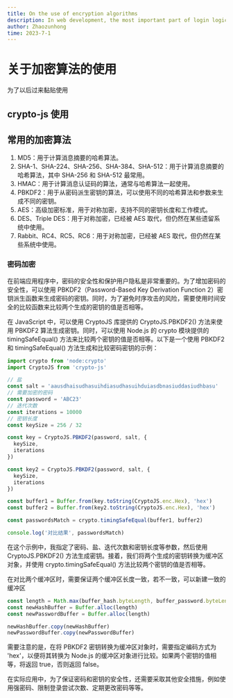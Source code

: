 ```yaml
---
title: On the use of encryption algorithms
description: In web development, the most important part of login logic is to encrypt the password. Some basic logic is used (keep some copies later).
author: Zhaozunhong
time: 2023-7-1
---
```


# 关于加密算法的使用

为了以后过来黏贴使用

## crypto-js 使用

## 常用的加密算法

1. MD5：用于计算消息摘要的哈希算法。
2. SHA-1、SHA-224、SHA-256、SHA-384、SHA-512：用于计算消息摘要的哈希算法，其中 SHA-256 和 SHA-512 最常用。
3. HMAC：用于计算消息认证码的算法，通常与哈希算法一起使用。
4. PBKDF2：用于从密码派生密钥的算法，可以使用不同的哈希算法和参数来生成不同的密钥。
5. AES：高级加密标准，用于对称加密，支持不同的密钥长度和工作模式。
7. DES、Triple DES：用于对称加密，已经被 AES 取代，但仍然在某些遗留系统中使用。
8. Rabbit、RC4、RC5、RC6：用于对称加密，已经被 AES 取代，但仍然在某些系统中使用。

### 密码加密

在前端应用程序中，密码的安全性和保护用户隐私是非常重要的。为了增加密码的安全性，可以使用 PBKDF2（Password-Based Key Derivation Function 2）密钥派生函数来生成密码的密钥。同时，为了避免时序攻击的风险，需要使用时间安全的比较函数来比较两个生成的密钥的值是否相等。

在 JavaScript 中，可以使用 CryptoJS 库提供的 CryptoJS.PBKDF2() 方法来使用 PBKDF2 算法生成密钥。同时，可以使用 Node.js 的 crypto 模块提供的 timingSafeEqual() 方法来比较两个密钥的值是否相等。以下是一个使用 PBKDF2 和 timingSafeEqual() 方法生成和比较密码密钥的示例：

```ts
import crypto from 'node:crypto'
import CryptoJS from 'crypto-js'

// 盐
const salt = 'aausdhaisudhasuihdiasudhasuihduiasdbnasiuddasiudhbasu'
// 需要加密的密码
const password = 'ABC23'
// 迭代次数
const iterations = 10000
// 密钥长度
const keySize = 256 / 32

const key = CryptoJS.PBKDF2(password, salt, {
  keySize,
  iterations
})

const key2 = CryptoJS.PBKDF2(password, salt, {
  keySize,
  iterations
})

const buffer1 = Buffer.from(key.toString(CryptoJS.enc.Hex), 'hex')
const buffer2 = Buffer.from(key2.toString(CryptoJS.enc.Hex), 'hex')

const passwordsMatch = crypto.timingSafeEqual(buffer1, buffer2)

console.log('对比结果', passwordsMatch)
```
在这个示例中，我指定了密码、盐、迭代次数和密钥长度等参数，然后使用 CryptoJS.PBKDF2() 方法生成密钥。接着，我们将两个生成的密钥转换为缓冲区对象，并使用 crypto.timingSafeEqual() 方法比较两个密钥的值是否相等。

在对比两个缓冲区时，需要保证两个缓冲区长度一致，若不一致，可以新建一致的缓冲区
```ts
const length = Math.max(buffer_hash.byteLength, buffer_password.byteLength)
const newHashBuffer = Buffer.alloc(length)
const newPasswordBuffer = Buffer.alloc(length)

newHashBuffer.copy(newHashBuffer)
newPasswordBuffer.copy(newPasswordBuffer)
```

需要注意的是，在将 PBKDF2 密钥转换为缓冲区对象时，需要指定编码方式为 'hex'，以便将其转换为 Node.js 的缓冲区对象进行比较。如果两个密钥的值相等，将返回 true，否则返回 false。

在实际应用中，为了保证密码和密钥的安全性，还需要采取其他安全措施，例如使用强密码、限制登录尝试次数、定期更改密码等等。